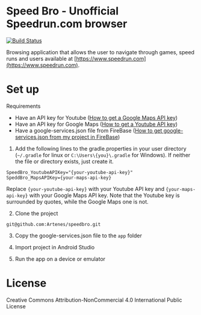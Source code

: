 # Speed Bro - Unofficial Speedrun.com browser

[![Build Status](https://www.travis-ci.org/Artenes/speedbro.svg?branch=master)](https://www.travis-ci.org/Artenes/speedbro)

Browsing application that allows the user to navigate through games, speed runs and users available at [https://www.speedrun.com](https://www.speedrun.com).

# Set up

Requirements

- Have an API key for Youtube ([How to get a Google Maps API key](https://developers.google.com/maps/documentation/android-sdk/signup))
- Have an API key for Google Maps ([How to get a Youtube API key](https://developers.google.com/youtube/android/player/register))
- Have a google-services.json file from FireBase ([How to get google-services.json from my project in FireBase](https://support.google.com/firebase/answer/7015592)) 

1. Add the following lines to the gradle.properties in your user directory (``~/.gradle`` for linux or ``C:\Users\{you}\.gradle`` for Windows). If neither the file or directory exists, just create it.

````
SpeedBro_YoutubeAPIKey="{your-youtube-api-key}"
SpeddBro_MapsAPIKey={your-maps-api-key}
````

Replace ``{your-youtube-api-key}`` with your Youtube API key and ``{your-maps-api-key}`` with your Google Maps API key. Note that the Youtube key is surrounded by quotes, while the Google Maps one is not. 

2. Clone the project
```
git@github.com:Artenes/speedbro.git
```

3. Copy the google-services.json file to the ``app`` folder

4. Import project in Android Studio

5. Run the app on a device or emulator

# License

Creative Commons Attribution-NonCommercial 4.0 International Public License